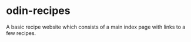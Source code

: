 # odin-recipes
A basic recipe website which consists of a main index page with links to a few recipes.

